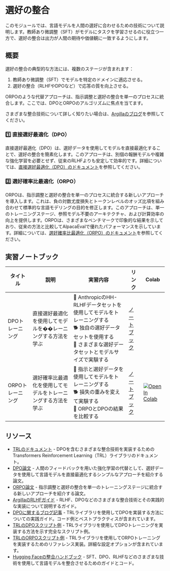 # 選好の整合

このモジュールでは、言語モデルを人間の選好に合わせるための技術について説明します。教師あり微調整（SFT）がモデルにタスクを学習させるのに役立つ一方で、選好の整合は出力が人間の期待や価値観に一致するようにします。

## 概要

選好の整合の典型的な方法には、複数のステージが含まれます：
1. 教師あり微調整（SFT）でモデルを特定のドメインに適応させる。
2. 選好の整合（RLHFやDPOなど）で応答の質を向上させる。

ORPOのような代替アプローチは、指示調整と選好の整合を単一のプロセスに統合します。ここでは、DPOとORPOのアルゴリズムに焦点を当てます。

さまざまな整合技術について詳しく知りたい場合は、[Argillaのブログ](https://argilla.io/blog/mantisnlp-rlhf-part-8)を参照してください。

### 1️⃣ 直接選好最適化（DPO）

直接選好最適化（DPO）は、選好データを使用してモデルを直接最適化することで、選好の整合を簡素化します。このアプローチは、別個の報酬モデルや複雑な強化学習を必要とせず、従来のRLHFよりも安定して効率的です。詳細については、[直接選好最適化（DPO）のドキュメント](./dpo.md)を参照してください。

### 2️⃣ 選好確率比最適化（ORPO）

ORPOは、指示調整と選好の整合を単一のプロセスに統合する新しいアプローチを導入します。これは、負の対数尤度損失とトークンレベルのオッズ比項を組み合わせて標準的な言語モデリングの目的を修正します。このアプローチは、単一のトレーニングステージ、参照モデル不要のアーキテクチャ、および計算効率の向上を提供します。ORPOは、さまざまなベンチマークで印象的な結果を示しており、従来の方法と比較してAlpacaEvalで優れたパフォーマンスを示しています。詳細については、[選好確率比最適化（ORPO）のドキュメント](./orpo.md)を参照してください。

## 実習ノートブック

| タイトル | 説明 | 実習内容 | リンク | Colab |
|-------|-------------|----------|------|-------|
| DPOトレーニング | 直接選好最適化を使用してモデルを��レーニングする方法を学ぶ | 🐢 AnthropicのHH-RLHFデータセットを使用してモデルをトレーニングする<br>🐕 独自の選好データセットを使用する<br>🦁 さまざまな選好データセットとモデルサイズで実験する | [ノートブック](../../../notebooks/ja/2_preference_alignment/dpo_finetuning_example.ipynb) | <a target="_blank" href="https://colab.research.google.com/github/huggingface/smol-course/blob/main/notebooks/ja/2_preference_alignment//colab.research.google.com/assets/colab-badge.svg" alt="Open In Colab"/></a> |
| ORPOトレーニング | 選好確率比最適化を使用してモデルをトレーニングする方法を学ぶ | 🐢 指示と選好データを使用してモデルをトレーニングする<br>🐕 損失の重みを変えて実験する<br>🦁 ORPOとDPOの結果を比較する | [ノートブック](../../../notebooks/ja/2_preference_alignment/orpo_finetuning_example.ipynb) | <a target="_blank" href="https://colab.research.google.com/github/huggingface/smol-course/blob/main/notebooks/ja/2_preference_alignment/orpo_finetuning_example.ipynb"><img src="https://colab.research.google.com/assets/colab-badge.svg" alt="Open In Colab"/></a> |

## リソース

- [TRLのドキュメント](https://huggingface.co/docs/trl/index) - DPOを含むさまざまな整合技術を実装するためのTransformers Reinforcement Learning（TRL）ライブラリのドキュメント。
- [DPO論文](https://arxiv.org/abs/2305.18290) - 人間のフィードバックを用いた強化学習の代替として、選好データを使用して言語モデルを直接最適化するシンプルなアプローチを紹介する論文。
- [ORPO論文](https://arxiv.org/abs/2403.07691) - 指示調整と選好の整合を単一のトレーニングステージに統合する新しいアプローチを紹介する論文。
- [ArgillaのRLHFガイド](https://argilla.io/blog/mantisnlp-rlhf-part-8/) - RLHF、DPOなどのさまざまな整合技術とその実践的な実装について説明するガイド。
- [DPOに関するブログ記事](https://huggingface.co/blog/dpo-trl) - TRLライブラリを使用してDPOを実装する方法についての実践ガイド。コード例とベストプラクティスが含まれています。
- [TRLのDPOスクリプト例](https://github.com/huggingface/trl/blob/main/examples/scripts/dpo.py) - TRLライブラリを使用してDPOトレーニングを実装する方法を示す完全なスクリプト例。
- [TRLのORPOスクリプト例](https://github.com/huggingface/trl/blob/main/examples/scripts/orpo.py) - TRLライブラリを使用してORPOトレーニングを実装するためのリファレンス実装。詳細な設定オプションが含まれています。
- [Hugging Faceの整合ハンドブック](https://github.com/huggingface/alignment-handbook) - SFT、DPO、RLHFなどのさまざまな技術を使用して言語モデルを整合させるためのガイドとコード。
